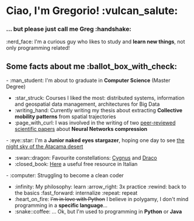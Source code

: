 <h1>Ciao, I'm Gregorio! :vulcan_salute: </h1>
<h3>... but please just call me Greg :handshake:</h3>

<p>:nerd_face: I'm a curious guy who likes to study and <b>learn new things</b>, not only programming related!</p>

<h2>Some facts about me :ballot_box_with_check:</h2>
- :man_student: I'm about to graduate in <b>Computer Science</b> (Master Degree)
    <ul>
        <li>:star_struck: Courses I liked the most: distributed systems, information and geospatial data management, architectures for Big Data</li>
        <li>:writing_hand: Currently writing my thesis about extracting <b>Collective mobility patterns</b> from spatial trajectories</li>
        <li>:page_with_curl: I was involved in the writing of two <a href="https://scholar.google.com/citations?hl=en&user=q7-hjoYAAAAJ">peer-reviewed scientific papers</a> about <b>Neural Networks compression</b></li>
    </ul>
- :eye::star: I'm a <b>Junior naked eyes stargazer</b>, hoping one day to see <a href="https://www.youtube.com/watch?v=JGc_2eAy8-g&ab_channel=DanieleGasparri">the night sky of the Atacama desert</a>
    <ul> 
        <li>:swan::dragon: Favourite constellations: <a href="https://en.wikipedia.org/wiki/Cygnus_(constellation)">Cygnus</a> and <a href="https://en.wikipedia.org/wiki/Draco_(constellation)">Draco</a></li>
        <li>:closed_book: <a href="https://it.m.wikibooks.org/wiki/Osservare_il_cielo">Here</a> a useful free resource in Italian</li>
    </ul>
</ul>
- :computer: Struggling to become a clean coder
    <ul> 
        <li>:infinity: My philosophy: learn :arrow_right: 3x practice :rewind: back to the basics :fast_forward: internalize :repeat: repeat</li>
        <li>:heart_on_fire: <s>I'm in love with Python</s> I believe in polygamy, I don't mind programming in a <b>specific language</b>...</li>
    <li>:snake::coffee: ... Ok, but I'm used to programming in <b>Python</b> or <b>Java</b></li>
    </ul>
<!---
gregcs/gregcs is a ✨ special ✨ repository because its `README.md` (this file) appears on your GitHub profile.
You can click the Preview link to take a look at your changes.
--->
